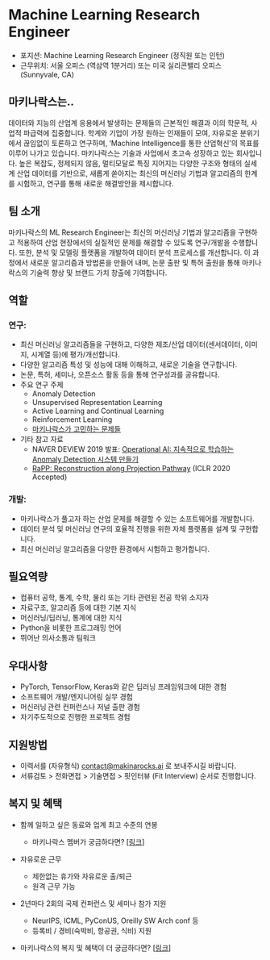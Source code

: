 # Machine Learning Research Engineer

- 포지션: Machine Learning Research Engineer (정직원 또는 인턴)
- 근무위치: 서울 오피스 (역삼역 1분거리) 또는 미국 실리콘밸리 오피스 (Sunnyvale, CA) 

## 마키나락스는.. 

데이터와 지능의 산업계 응용에서 발생하는 문제들의 근본적인 해결과 이의 학문적, 사업적 파급력에 집중합니다. 학계와 기업이 가장 원하는 인재들이 모여, 자유로운 분위기에서 끊임없이 토론하고 연구하며, ‘Machine Intelligence를 통한 산업혁신’의 목표를 이루어 나가고 있습니다. 마키나락스는 기술과 사업에서 초고속 성장하고 있는 회사입니다. 높은 복잡도, 정제되지 않음, 멀티모달로 특징 지어지는 다양한 구조와 형태의 실세계 산업 데이터를 기반으로, 새롭게 쏟아지는 최신의 머신러닝 기법과 알고리즘의 한계를 시험하고, 연구를 통해 새로운 해결방안을 제시합니다.  

## 팀 소개 

마키나락스의 ML Research Engineer는 최신의 머신러닝 기법과 알고리즘을 구현하고 적용하여 산업 현장에서의 실질적인 문제를 해결할 수 있도록 연구/개발을 수행합니다. 또한, 분석 및 모델링 플랫폼을 개발하여 데이터 분석 프로세스를 개선합니다. 이 과정에서 새로운 알고리즘과 방법론을 만들어 내며, 논문 출판 및 특허 출원을 통해 마키나락스의 기술력 향상 및 브랜드 가치 창출에 기여합니다. 

## 역할 

### 연구: 

- 최신 머신러닝 알고리즘들을 구현하고, 다양한 제조/산업 데이터(센서데이터, 이미지, 시계열 등)에 평가/개선합니다. 
- 다양한 알고리즘 특성 및 성능에 대해 이해하고, 새로운 기술을 연구합니다. 
- 논문, 특허, 세미나, 오픈소스 활동 등을 통해 연구성과를 공유합니다. 
- 주요 연구 주제 
  - Anomaly Detection 
  - Unsupervised Representation Learning 
  - Active Learning and Continual Learning 
  - Reinforcement Learning 
  - [마키나락스가 고민하는 문제들](https://github.com/makinarocks/jobs/blob/master/research-topics.md)
- 기타 참고 자료
  - NAVER DEVIEW 2019 발표: [Operational AI: 지속적으로 학습하는 Anomaly Detection 시스템 만들기](https://deview.kr/2019/schedule/286)
  - [RaPP: Reconstruction along Projection Pathway](https://openreview.net/forum?id=HkgeGeBYDB) (ICLR 2020 Accepted)

### 개발: 

- 마키나락스가 풀고자 하는 산업 문제를 해결할 수 있는 소프트웨어를 개발합니다. 
- 데이터 분석 및 머신러닝 연구의 효율적 진행을 위한 자체 플랫폼을 설계 및 구현합니다. 
- 최신 머신러닝 알고리즘을 다양한 환경에서 시험하고 평가합니다. 

## 필요역량 

- 컴퓨터 공학, 통계, 수학, 물리 또는 기타 관련된 전공 학위 소지자 
- 자료구조, 알고리즘 등에 대한 기본 지식 
- 머신러닝/딥러닝, 통계에 대한 지식 
- Python을 비롯한 프로그래밍 언어 
- 뛰어난 의사소통과 팀워크 

## 우대사항 

- PyTorch, TensorFlow, Keras와 같은 딥러닝 프레임워크에 대한 경험 
- 소프트웨어 개발/엔지니어링 실무 경험 
- 머신러닝 관련 컨퍼런스나 저널 출판 경험  
- 자기주도적으로 진행한 프로젝트 경험 

## 지원방법 

- 이력서를 (자유형식) contact@makinarocks.ai 로 보내주시길 바랍니다. 
- 서류검토 > 전화면접 > 기술면접 > 핏인터뷰 (Fit Interview) 순서로 진행합니다. 

## 복지 및 혜택 

* 함께 일하고 싶은 동료와 업계 최고 수준의 연봉
  * 마키나락스 멤버가 궁금하다면? [[링크](http://makinarocks.ai/)]

* 자유로운 근무
  * 제한없는 휴가와 자유로운 출/퇴근
  * 원격 근무 가능

* 2년마다 2회의 국제 컨퍼런스 및 세미나 참가 지원
  * NeurIPS, ICML, PyConUS, Oreilly SW Arch conf 등
  * 등록비 / 경비(숙박비, 항공권, 식비) 지원

* 마키나락스의 복지 및 혜택이 더 궁금하다면? [[링크](./welfare-benefits.md)]